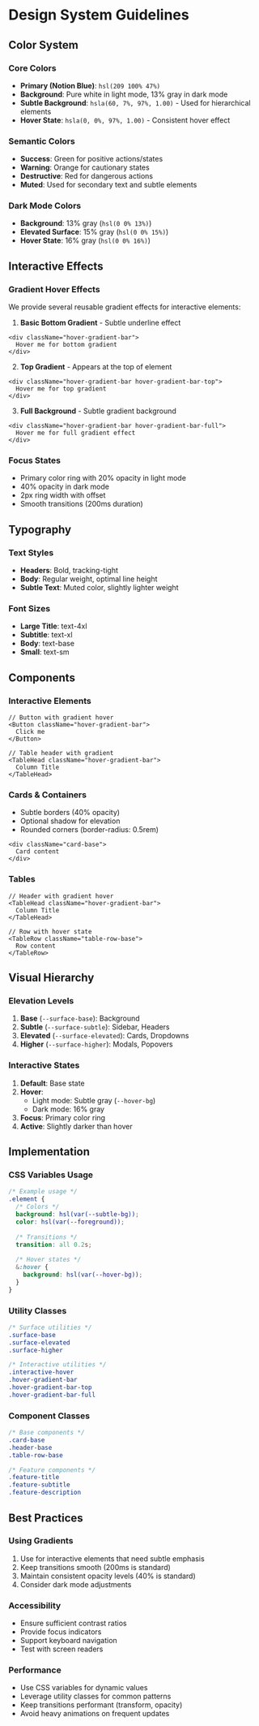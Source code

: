 # Design System Guidelines

## Color System

### Core Colors
- **Primary (Notion Blue)**: `hsl(209 100% 47%)`
- **Background**: Pure white in light mode, 13% gray in dark mode
- **Subtle Background**: `hsla(60, 7%, 97%, 1.00)` - Used for hierarchical elements
- **Hover State**: `hsla(0, 0%, 97%, 1.00)` - Consistent hover effect

### Semantic Colors
- **Success**: Green for positive actions/states
- **Warning**: Orange for cautionary states
- **Destructive**: Red for dangerous actions
- **Muted**: Used for secondary text and subtle elements

### Dark Mode Colors
- **Background**: 13% gray (`hsl(0 0% 13%)`)
- **Elevated Surface**: 15% gray (`hsl(0 0% 15%)`)
- **Hover State**: 16% gray (`hsl(0 0% 16%)`)

## Interactive Effects

### Gradient Hover Effects
We provide several reusable gradient effects for interactive elements:

1. **Basic Bottom Gradient** - Subtle underline effect
```tsx
<div className="hover-gradient-bar">
  Hover me for bottom gradient
</div>
```

2. **Top Gradient** - Appears at the top of element
```tsx
<div className="hover-gradient-bar hover-gradient-bar-top">
  Hover me for top gradient
</div>
```

3. **Full Background** - Subtle gradient background
```tsx
<div className="hover-gradient-bar hover-gradient-bar-full">
  Hover me for full gradient effect
</div>
```

### Focus States
- Primary color ring with 20% opacity in light mode
- 40% opacity in dark mode
- 2px ring width with offset
- Smooth transitions (200ms duration)

## Typography

### Text Styles
- **Headers**: Bold, tracking-tight
- **Body**: Regular weight, optimal line height
- **Subtle Text**: Muted color, slightly lighter weight

### Font Sizes
- **Large Title**: text-4xl
- **Subtitle**: text-xl
- **Body**: text-base
- **Small**: text-sm

## Components

### Interactive Elements
```tsx
// Button with gradient hover
<Button className="hover-gradient-bar">
  Click me
</Button>

// Table header with gradient
<TableHead className="hover-gradient-bar">
  Column Title
</TableHead>
```

### Cards & Containers
- Subtle borders (40% opacity)
- Optional shadow for elevation
- Rounded corners (border-radius: 0.5rem)
```tsx
<div className="card-base">
  Card content
</div>
```

### Tables
```tsx
// Header with gradient hover
<TableHead className="hover-gradient-bar">
  Column Title
</TableHead>

// Row with hover state
<TableRow className="table-row-base">
  Row content
</TableRow>
```

## Visual Hierarchy

### Elevation Levels
1. **Base** (`--surface-base`): Background
2. **Subtle** (`--surface-subtle`): Sidebar, Headers
3. **Elevated** (`--surface-elevated`): Cards, Dropdowns
4. **Higher** (`--surface-higher`): Modals, Popovers

### Interactive States
1. **Default**: Base state
2. **Hover**: 
   - Light mode: Subtle gray (`--hover-bg`)
   - Dark mode: 16% gray
3. **Focus**: Primary color ring
4. **Active**: Slightly darker than hover

## Implementation

### CSS Variables Usage
```css
/* Example usage */
.element {
  /* Colors */
  background: hsl(var(--subtle-bg));
  color: hsl(var(--foreground));
  
  /* Transitions */
  transition: all 0.2s;
  
  /* Hover states */
  &:hover {
    background: hsl(var(--hover-bg));
  }
}
```

### Utility Classes
```css
/* Surface utilities */
.surface-base
.surface-elevated
.surface-higher

/* Interactive utilities */
.interactive-hover
.hover-gradient-bar
.hover-gradient-bar-top
.hover-gradient-bar-full
```

### Component Classes
```css
/* Base components */
.card-base
.header-base
.table-row-base

/* Feature components */
.feature-title
.feature-subtitle
.feature-description
```

## Best Practices

### Using Gradients
1. Use for interactive elements that need subtle emphasis
2. Keep transitions smooth (200ms is standard)
3. Maintain consistent opacity levels (40% is standard)
4. Consider dark mode adjustments

### Accessibility
- Ensure sufficient contrast ratios
- Provide focus indicators
- Support keyboard navigation
- Test with screen readers

### Performance
- Use CSS variables for dynamic values
- Leverage utility classes for common patterns
- Keep transitions performant (transform, opacity)
- Avoid heavy animations on frequent updates
